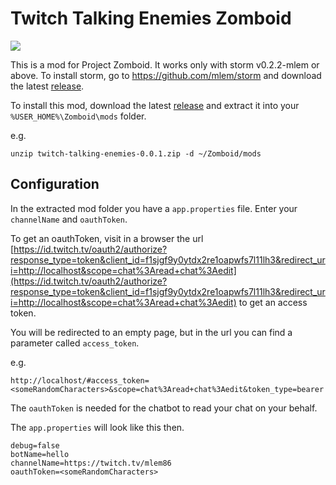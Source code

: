 # Twitch Talking Enemies Zomboid

![](http://mlem.at/twitch-talking-enemies-zomboid.gif)

This is a mod for Project Zomboid. It works only with storm v0.2.2-mlem or above.
To install storm, go to https://github.com/mlem/storm and download the latest [release](https://github.com/mlem/storm/releases).

To install this mod, download the latest [release](https://github.com/mlem/twitch-talking-enemies-zomboid/releases) and extract it into your `%USER_HOME%\Zomboid\mods` folder.


e.g. 
```
unzip twitch-talking-enemies-0.0.1.zip -d ~/Zomboid/mods
```

## Configuration

In the extracted mod folder you have a `app.properties` file.
Enter your `channelName` and `oauthToken`.

To get an oauthToken, visit in a browser the url [https://id.twitch.tv/oauth2/authorize?response_type=token&client_id=f1sjgf9y0ytdx2re1oapwfs7l11lh3&redirect_uri=http://localhost&scope=chat%3Aread+chat%3Aedit](https://id.twitch.tv/oauth2/authorize?response_type=token&client_id=f1sjgf9y0ytdx2re1oapwfs7l11lh3&redirect_uri=http://localhost&scope=chat%3Aread+chat%3Aedit) to get an access token.

You will be redirected to an empty page, but in the url you can find a parameter called `access_token`.

e.g. 
```
http://localhost/#access_token=<someRandomCharacters>&scope=chat%3Aread+chat%3Aedit&token_type=bearer
```

The `oauthToken` is needed for the chatbot to read your chat on your behalf.

The `app.properties` will look like this then.
```
debug=false
botName=hello
channelName=https://twitch.tv/mlem86
oauthToken=<someRandomCharacters>
```